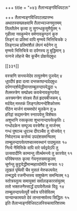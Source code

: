 +++
title = "०४३ तैलाभ्यङ्गविधिपटलः"

+++
तैलाभ्यङ्गविधिपटलप्रारम्भः  
अथातस्सम्प्रवक्ष्यामि तैलाभ्यञ्जनमुत्तमम्  
तिलतैलेन कृत्वा तु सुगन्धकुसुमैर्युतम् १  
गृहीत्वा नवकुम्भेन वर्मणावकुण्ठनं कुरु  
लिङ्गं वा प्रतिमां वापि मृण्मये भित्तिचित्रके २  
लिङ्गञ्च प्रतिमांशैलं लेपनं मर्दनेन तु  
मृण्मये भित्तिचित्रे वा दर्पणस्य तु बुद्धिमान् ३  
रत्नजे लोहजे चैव कूर्चेन प्रोक्षयेद्बुधः  

[[३३१]]  

वस्त्राणि सन्त्यजेदेव तत्पुरुषेण पूजयेत् ४  
धूपदीपं हृदा दत्वा दन्तकाष्ठन्ददेद्बुधः  
दर्पणन्दर्शयेद्धीमान्ताम्बूलन्दापयेद्धृदा ५  
तैलमस्त्रेण सम्प्रोक्ष्य कवचेनावकुण्ठयेत्  
अस्त्रमन्त्रेण संरक्ष्य तैलं हृदयबीजकम् ६  
मर्दयेत् मस्तकं लिङ्गलेपनन्देशिकोत्तमः  
पीठेन मार्जनं वाममघोरं मूलकेन तु ७  
हरिद्रां सद्यमन्त्रेण स्नाापयेत्तु विशेषतः  
अशुभानि रसत्कृत्वा शुभानान्दापयेत्कृतिः ८  
गन्धोदकेन सम्पूज्य वस्त्रेणैव तु मार्जनम्  
गन्धं पुष्पञ्च धूपञ्च दीपञ्चैव तु योजयेत् ९  
निवेदनञ्च कर्त्तव्यं उपदंशसमन्वितम्  
ताम्बूलन्दापयेत्पश्चात्स्वस्थानं पादमूलतः १०  
नित्ये नैमित्तिके वापि वारे पर्वद्वयेऽपि तु  
उत्सवादीनि काम्यन्तु तीर्त्थमन्त्ये तु कारयेत् ११  
परिवेषन्ततः कृत्वा गेयनृत्तसमाकुलम्  
चूर्णन्तु कुट्टयेद्धीमान्महाव्योमेति मन्त्रतः १२  
लूखलं पृथिवी चैव मुसलं मेरुकल्पयेत्  
तन्मद्ध्ये रजनीन्तस्य सशुष्केण समन्वितम् १३  
स्तोत्रस्तुत्य समायुक्तं सर्वालङ्कारसंयुतम्  
ततो भक्तजनैस्सार्द्धं दापयेत्तैलकं विदुः १४  
ताम्बूलन्दापयेत्पूर्वे सर्वत्र परिसेवितम्  
यान्यान्कामयते देवं तान्तान्शर्वस्य सिद्धितः १५  
इति तैलाभ्यङ्गविधिपटलस्त्रिचत्वारिंशत्तमः  
